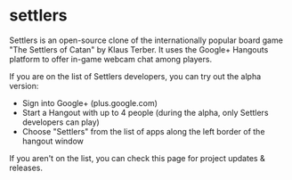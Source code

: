 settlers
========
Settlers is an open-source clone of the internationally popular board game "The Settlers of Catan" by Klaus Terber. 
It uses the Google+ Hangouts platform to offer in-game webcam chat among players.

If you are on the list of Settlers developers, you can try out the alpha version:
* Sign into Google+ (plus.google.com)
* Start a Hangout with up to 4 people (during the alpha, only Settlers developers can play)
* Choose "Settlers" from the list of apps along the left border of the hangout window

If you aren't on the list, you can check this page for project updates & releases.
